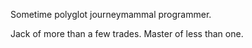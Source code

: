 

Sometime polyglot journeymammal programmer.

Jack of more than a few trades. Master of less than one.

